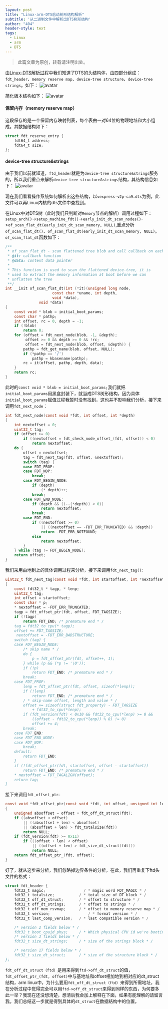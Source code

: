 ```yaml
---
layout: post
title: "Linux-arm-DTS启动树形结构解析"
subtitle: '从二进制文件中解析出DTS树形结构'
author: "404"
header-style: text
tags:
  - Linux
  - arm
  - DTS
---
```


>此篇文章为原创，转载请注明出处。

由[Linux-DTS解析过程](../../../../2019/02/19/Linux-DTS解析过程/)中我们知道了DTS的头结构体，由四部分组成：`fdt_header`、`memory reserve map`、`device-tree structure`、`device-tree strings`。如下：
![avatar](/img/in-post/Linux/2019219003.png)

简化版本结构如下：
![avatar](/img/in-post/Linux/201930101001.png)

#### 保留内存（memory reserve map）

这段保存的是一个保留内存映射列表，每个表由一对64位的物理地址和大小组成。其数据结构如下：
```c
struct fdt_reserve_entry {
    fdt64_t address;
    fdt64_t size;
};
```

#### device-tree structure&strings

由于我们以前就知道，`ftd_header`就是为`device-tree structure&strings`服务的，所以我们重点来解析`device-tree structure&strings`结构，其结构信息如下：
![avatar](/img/in-post/Linux/201930101002.png)

现在我们看看操作系统如何解析出这些结构，以`vexpress-v2p-ca9.dts`为例，此文件可以再Linux内核的dts文件中查找到。

在Linux中对DTS树（此时我们只判断对`Memory`节点的解析）调用过程如下：`setup_arch()`->`setup_machine_fdt()`->`early_init_dt_scan_nodes()`->`of_scan_flat_dt(early_init_dt_scan_memory, NULL)`,重点分析`of_scan_flat_dt()`、`of_scan_flat_dt(early_init_dt_scan_memory, NULL)`。`of_scan_flat_dt`函数如下：
```c
/**
 * of_scan_flat_dt - scan flattened tree blob and call callback on each.
 * @it: callback function
 * @data: context data pointer
 *
 * This function is used to scan the flattened device-tree, it is
 * used to extract the memory information at boot before we can
 * unflatten the tree
 **/
int __init of_scan_flat_dt(int (*it)(unsigned long node,
				     const char *uname, int depth,
				     void *data),
			   void *data)
{
	const void * blob = initial_boot_params;
	const char * pathp;
	int offset, rc = 0, depth = -1;
	if (!blob)
		return 0;
	for (offset = fdt_next_node(blob, -1, &depth);
	     offset >= 0 && depth >= 0 && !rc;
	     offset = fdt_next_node(blob, offset, &depth)) {
		pathp = fdt_get_name(blob, offset, NULL);
		if (*pathp == '/')
			pathp = kbasename(pathp);
		rc = it(offset, pathp, depth, data);
	}
	return rc;
}
```
此时的`const void * blob = initial_boot_params;`我们就把`initial_boot_params`用黑盒封装下，就当成DTS树形结构，因为具体`initial_boot_params`赋值过程我暂时没有找到，这也并不影响我们分析，接下来调用`fdt_next_node`：
```c
int fdt_next_node(const void *fdt, int offset, int *depth)
{
	int nextoffset = 0;
	uint32_t tag;
	if (offset >= 0)
		if ((nextoffset = fdt_check_node_offset_(fdt, offset)) < 0)
			return nextoffset;
	do {
		offset = nextoffset;
		tag = fdt_next_tag(fdt, offset, &nextoffset);
		switch (tag) {
		case FDT_PROP:
		case FDT_NOP:
			break;
		case FDT_BEGIN_NODE:
			if (depth)
				(* depth)++;
			break;
		case FDT_END_NODE:
			if (depth && ((--(*depth)) < 0))
				return nextoffset;
			break;
		case FDT_END:
			if ((nextoffset >= 0)
			    || ((nextoffset == -FDT_ERR_TRUNCATED) && !depth))
				return -FDT_ERR_NOTFOUND;
			else
				return nextoffset;
		}
	} while (tag != FDT_BEGIN_NODE);
	return offset;
}
```
我们采用由地到上的具体调用过程来分析，接下来调用`fdt_next_tag()`:
```c
uint32_t fdt_next_tag(const void *fdt, int startoffset, int *nextoffset)
{
	const fdt32_t * tagp, * lenp;
	uint32_t tag;
	int offset = startoffset;
	const char * p;
	* nextoffset = -FDT_ERR_TRUNCATED;
	tagp = fdt_offset_ptr(fdt, offset, FDT_TAGSIZE);
	if (!tagp)
		return FDT_END; /* premature end * /
	tag = fdt32_to_cpu(* tagp);
	offset += FDT_TAGSIZE;
	 nextoffset = -FDT_ERR_BADSTRUCTURE;
	switch (tag) {
	case FDT_BEGIN_NODE:
		/* skip name * /
		do {
			p = fdt_offset_ptr(fdt, offset++, 1);
		} while (p && (*p != '\0'));
		if (!p)
			return FDT_END; /* premature end * /
		break;
	case FDT_PROP:
		lenp = fdt_offset_ptr(fdt, offset, sizeof(*lenp));
		if (!lenp)
			return FDT_END; /* premature end * /
		/ * skip-name offset, length and value * /
		offset += sizeof(struct fdt_property) - FDT_TAGSIZE
			+ fdt32_to_cpu(*lenp);
		if (fdt_version(fdt) < 0x10 && fdt32_to_cpu(*lenp) >= 8 &&
		    ((offset - fdt32_to_cpu(*lenp)) % 8) != 0)
			offset += 4;
		break;
	case FDT_END:
	case FDT_END_NODE:
	case FDT_NOP:
		break;
	default:
		return FDT_END;
	}
	if (!fdt_offset_ptr(fdt, startoffset, offset - startoffset))
		return FDT_END; /* premature end * /
	* nextoffset = FDT_TAGALIGN(offset);
	return tag;
}
```
接下来调用`fdt_offset_ptr`:
```c
const void *fdt_offset_ptr(const void *fdt, int offset, unsigned int len)
{
	unsigned absoffset = offset + fdt_off_dt_struct(fdt);
	if ((absoffset < offset)
	    || ((absoffset + len) < absoffset)
	    || (absoffset + len) > fdt_totalsize(fdt))
		return NULL;
	if (fdt_version(fdt) >= 0x11)
		if (((offset + len) < offset)
		    || ((offset + len) > fdt_size_dt_struct(fdt)))
			return NULL;
	return fdt_offset_ptr_(fdt, offset);
}
```
好了，就从这步来分析，我们忽略掉边界条件的分析，在此，我们再重复下ftd头文件的格式：
```c
struct fdt_header {
	fdt32_t magic;			       / * magic word FDT_MAGIC * /
	fdt32_t totalsize;		     / * total size of DT block * /
	fdt32_t off_dt_struct;		 / * offset to structure * /
	fdt32_t off_dt_strings;		 / * offset to strings * /
	fdt32_t off_mem_rsvmap;		 / * offset to memory reserve map * /
	fdt32_t version;		         / * format version * /
	fdt32_t last_comp_version;	 / * last compatible version * /

	/* version 2 fields below * /
	fdt32_t boot_cpuid_phys;	 / * Which physical CPU id we're booting on * /
	/* version 3 fields below * /
	fdt32_t size_dt_strings;	 / * size of the strings block * /

	/* version 17 fields below * /
	fdt32_t size_dt_struct;		 / * size of the structure block * /
};
```
`fdt_off_dt_struct（ftd）`是用来得到`ftd->off_dt_struct`的值，`fdt_offset_ptr_(fdt, offset)`中与基地址和offset相加地到相对应的dt_struct结构，arm linux中，为什么要用`fdt_off_dt_struct（ftd）`来得到所需地址，我在分析过程中觉得完全可以用`ftd->off_dt_struct`来得到同样的东西，为何要多此一举？我现在还没想清楚，想清后我会加上解释在下面，如果有能理解的请留言我。我们总结这一步就是得到具体的`dt_struct`在数据结构中的位置。
